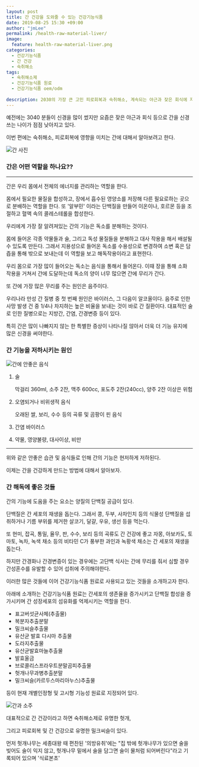 ```yaml
---
layout: post
title: 간 건강을 도와줄 수 있는 건강기능식품
date: 2019-08-25 15:30 +09:00
author: "jmLee"
permalink: /health-raw-material-liver/
image:
  feature: health-raw-material-liver.png
categories:
  - 건강기능식품
  - 간 건강
  - 숙취해소
tags:
  - 숙취해소제
  - 건강기능식품 원료
  - 건강기능식품 oem/odm
  
description: 2030의 가장 큰 고민 피로회복과 숙취해소, 계속되는 야근과 잦은 회식에 지친 우리 몸을 챙길 수 있는 것들을 찾아보려고 합니다. 이번 편에서는 숙취해소에 좋은 원료들과 그 제품들에 대한 것들을 소개합니다. 숙취 해소 중에 이번 편은 간 해독에 대해 소개하겠습니다.
---
```


예전에는 3040 분들이 신경을 많이 썼지만 요즘은 잦은 야근과 회식 등으로 간을 신경쓰는 나이가 점점 낮아지고 있다.

이번 편에는 숙취해소, 피로회복에 영향을 미치는 간에 대해서 알아보려고 한다.

![간 사진](https://lh3.googleusercontent.com/bYliw5NVHh9RG5Ls-WYtmJWpayv_FZt6riKGus6ze7EB097rKUYHFVkjx6juAONkc7BKYz6CbFxXwp7o715tAadBcgKH5UfzkswWnXWp3n7pHLPRdKlbzWLev6GaBPj2U4J6Qm4k6pw3qWYNJka_rnzBlnHp3Ko3yZBojbUdfEeWN-NaDPXuUIe2Q4Tx3hd29Ok-5nvdL35VBTkjvcX92p7Lpixaugf1E-Sb4GOQVvs5F-JMqLoOfFE2Crx6hwzDPTbYZxuq0PRnMrDLMms5Wxf_Hv7Rwk48tD4cQEd0iIh-xnjQSDV-vqzqMOfG1_jz-uvKMIYIWuEpET0OsdUJVTNtkKAnZ7uEUi6QzjTlumnNbidQYuF6adOTbX17zT2z3t7OlCRdeD2b83vv4zesSbNLdDIYgaVgSIYbpIVQOUCPDiQujBr_VJn2HcelOui_pi7nq2aZBPipdD6mSYW_jdX--YPaBIPkqY3HQm7-y83-AbpUkojD5kTp94LlsFI5Sqsk9qRqqO60b8X7zHGnO5Fd1_qM7vjqcREsNHUTa0CzWNT4zSeilqoffTEp6HUPJ0OAJNxu5zOp9R960SjKJcfTFZVfsSw6MjdYBd1PeDLL6-XWkWCAMMAj_llU7AQtjGF43nOuL-Kmwjho7LhEkIWzXzzE7FM=w482-h385-no)

### 간은 어떤 역할을 하나요??

---

간은 우리 몸에서 전체의 에너지를 관리하는 역할을 한다.

몸에서 필요한 물질을 합성하고, 장에서 흡수된 영양소를 저장해 다른 필요로하는 곳으로 분배하는 역할을 한다. 또 '알부민' 이라는 단백질을 만들어 이온이나, 호르몬 등을 조절하고 혈액 속의 콜레스테롤을 합성한다.

우리에게 가장 잘 알려져있는 간의 기능은 독소를 분해하는 것이다.

몸에 들어온 각종 약물들과 술, 그리고 독성 물질들을 분해하고 대사 작용을 해서 배설될 수 있도록 만든다. 그래서 지용성으로 들어온 독소를 수용성으로 변경하여 소변 혹은 담즙을 통해 밖으로 보내는데 이 역할을 보고 해독작용이라고 표현한다.

우리 몸으로 가장 많이 들어오는 독소는 음식을 통해서 들어온다. 이때 장을 통해 소화 작용을 거쳐서 간에 도달하는데 독소의 양이 너무 많으면 간에 무리가 간다.

또 간에 가장 많은 무리를 주는 원인은 음주이다.

우리나라 만성 간 질병 중 첫 번째 원인은 바이러스, 그 다음이 알코올이다.
음주로 인한 사망 발생 건 중 1/4나 차지하는 높은 비율을 보내는 것이 바로 간 질환이다.
대표적인 술로 인한 질병으로는 지방간, 간염, 간경변증 등이 있다.

특히 간은 많이 나빠지지 않는 한 특별한 증상이 나타나질 않아서 더욱 더 기능 유지에 많은 신경을 써야한다.

### 간 기능을 저하시키는 원인

![간에 안좋은 음식](https://lh3.googleusercontent.com/UiknzaeE61DointJJTW4N6LBsRdceWtheKazaLqtourFrJpwH4QU11j32-GTUlIS0r2UDkEjOixPIkCqZ2idXVg30S-V17RvWRFkxpLyvn0RqVkNhp4kUzu01myw5mMpkfZDCis_As8WfzyIKSr45EnPjK4dVdEgDRDxHKUo7Nsp_CnaJ5IAn3Y4484wr6GDMXd4m8pf_05Dan0hzAPrBsVUHbE9Xs26x0DiI5pWHsotJYdhYAmFnRHbRRMNGeHrYoK8HH88f2ANysRi24QaLTHXcN7C4nSeQBwBKG5D6ceRT3uKdpQJnCFlL1Tk91MSnySbcq3L8lktQvO0p0lDpR4l9HvA0i2Dk9hL4OvlZJb4zErSDYqtuBfoX0eqFaqwkrOkHM_A38Srm1iTGttTk02izHv0ziu520gV4Qll-FG8rN3I6jpvnpMPosNRd8JK9WKTPcUaD9AWynsYtusgjGz-ITZKNrDBCHsiKDoSJQJFwsOitCMttpSvh8NSfi3XUYp8jSComYR_B71s0yQdMnoQRR-AEhPZIU6BLv_26lkBLzEKnFeUXl8uI-Hd_725QEgZOG-9qxFTL0J_t-kFVxxlo9ip7ELAKj_V2beYJjrG6LL2k3UhoPY2yj0ceFgHCP7WrBZaNF24JP5WR4u66gKrWxZ-DT8=w880-h583-no)

1. 술

   막걸리 360ml, 소주 2잔, 맥주 600cc, 포도주 2잔(240cc), 양주 2잔 이상은 위험

2. 오염되거나 비위생적 음식

   오래된 쌀, 보리, 수수 등의 곡류 및 곰팡이 핀 음식

3. 간염 바이러스

4. 약물, 영양불량, 대사이상, 비만

---

위와 같은 안좋은 습관 및 음식들로 인해 간의 기능은 현저하게 저하된다.

이제는 간을 건강하게 만드는 방법에 대해서 알아보자.

### 간 해독에 좋은 것들

간의 기능에 도움을 주는 요소는 양질의 단백질 공급이 있다.

단백질은 간 세포의 재생을 돕는다. 그래서 콩, 두부, 사차인치 등의 식물성 단백질을 섭취하거나 기름 부위를 제거한 살코기, 달걀, 우유, 생선 등을 먹는다.

또 현미, 잡곡, 통밀, 율무, 판, 수수, 보리 등의 곡류도 간 건강에 좋고 자몽, 아보카도, 토마토, 녹차, 녹색 채소 등의 비타민 C가 풍부한 과인과 녹황색 채소는 간 세포의 재생을 돕는다.

하지만 간경화나 간경변증이 있는 경우에는 고단백 식사는 간에 무리를 줘서 심할 경우 간성혼수를 유발할 수 있어 섭취에 주의해야한다.



이러한 많은 것들에 이어 건강기능식품 원료로 사용되고 있는 것들을 소개하고자 한다.

아래에 소개하는 건강기능식품 원료는 간세포의 생존율을 증가시키고 단백질 합성을 증가시키며 간 성장세포의 섬유화를 억제시키는 역할을 한다.

- 표고버섯균사체(추출물)
- 복분자추출분말
- 밀크씨슬추출물
- 유산균 발효 다시마 추출물
- 도라지추출물
- 유산균발효마늘추출물
- 발효울금
- 브로콜리스프라우트분말곰피추출물
- 헛개나무과병추출분말
- 밀크씨슬(카르두스마리아누스)추출물

등이 현재 개별인정형 및 고시형 기능성 원료로 지정되어 있다.

![간과 소주](https://lh3.googleusercontent.com/Wa6-IxeC65wAIF1b2LspQi0RUBt8NY5WohX3ycZgsNoPvxNO0y7SConGrK54nK0MXNK3GhfG2nXVGPr9zlCYzStDm7jpNq1dNA8OIxeDM2nlR1smQjz62Ces8V5mBBj-j1pATtNnZjPFseWui4EH-ZpkGFcxQP_EVi3wMj8DM1_GN5scAQAgTfWhhw4quT1vTxLGPScyB1hwysDYsg8ez6xRPWwfEmD9oQSi9wBBWN795MPbAATI6s0emN_dhvu4dp9GaarZ6quH00vhFeUjDStZ9frgEUFD9aMOZ5NyhIEqhSaI2X0kb2tFmc-zH3KGeXTdYRPK8XETRzPxa3ZP6VYHghCZlgEdZCuDoNWpSxls0TepJjY_PFTXB8zQIhHbi0nMwMbLWSULkq8cmIiiHAk1PfW8hht9-F9N82uUw1plpVyoKyqDeiuz239Rn0rcxHnTPlyBkqwG13_4kaXduLAvkwq39YdctX8eJ6Yk_ImYy_KRfPyZmOWkNAuJNneSIadvopBIVZlj7SMEzYIBhLPr7BCinHcWfSMQbKVCm9SFDrCsddw4W5BoFOSxvtpNZtNA2uuBMRVH9BnskKuGRzjmLkIM-Xll4v006OlKN-ECnmaE5zRHcH6KVu9crZpvvmtPAjlUW_9gY-XGrrhAuKKTz_t_-a8=w960-h639-no)

대표적으로 간 건강이라고 하면 숙취해소제로 유명한 헛개,

그리고 피로회복 및 간 건강으로 유명한 밀크씨슬이 있다.

먼저 헛개나무는 세종대왕 때 편찬된 '의방유취'에는 "집 밖에 헛개나무가 있으면 술을 빚어도 술이 익지 않고, 헛개나무 밑에서 술을 담그면 술이 물처럼 되어버린다"라고 기록되어 있으며 '식료본초'